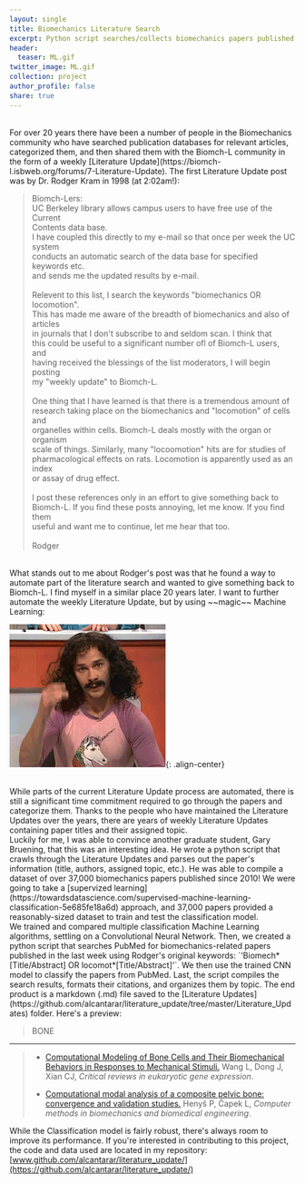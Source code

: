 ```yaml
---
layout: single
title: Biomechanics Literature Search
excerpt: Python script searches/collects biomechanics papers published in the last week
header:
  teaser: ML.gif
twitter_image: ML.gif
collection: project
author_profile: false
share: true
---
```

<br>
For over 20 years there have been a number of people in the Biomechanics community who have searched publication databases for relevant articles, categorized them, and then shared them with the Biomch-L community in the form of a weekly [Literature Update](https://biomch-l.isbweb.org/forums/7-Literature-Update). The first Literature Update post was by Dr. Rodger Kram in 1998 (at 2:02am!): 

>Biomch-Lers:  
UC Berkeley library allows campus users to have free use of the Current  
Contents data base.  
I have coupled this directly to my e-mail so that once per week the UC system  
conducts an automatic search of the data base for specified keywords etc.  
and sends me the updated results by e-mail.  
><br>
>Relevent to this list, I search the keywords "biomechanics OR locomotion".  
This has made me aware of the breadth of biomechanics and also of articles  
in journals that I don't subscribe to and seldom scan. I think that  
this could be useful to a significant number ofl of Biomch-L users, and  
having received the blessings of the list moderators, I will begin posting  
my "weekly update" to Biomch-L.  
><br>
>One thing that I have learned is that there is a tremendous amount of  
research taking place on the biomechanics and "locomotion" of cells and  
organelles within cells. Biomch-L deals mostly with the organ or organism  
scale of things. Similarly, many "locoomotion" hits are for studies of  
pharmacological effects on rats. Locomotion is apparently used as an index  
or assay of drug effect.  
><br>
>I post these references only in an effort to give something back to  
Biomch-L. If you find these posts annoying, let me know. If you find them  
useful and want me to continue, let me hear that too.  
><br>
>Rodger 

<br>
What stands out to me about Rodger's post was that he found a way to automate part of the literature search and wanted to give something back to Biomch-L. I find myself in a similar place 20 years later. I want to further automate the weekly Literature Update, but by using ~~magic~~ Machine Learning:  

![Machine Learning is Magic](/images/ML.gif){: .align-center}

<br>  
While parts of the current Literature Update process are automated, there is still a significant time commitment required to go through the papers and categorize them. Thanks to the people who have maintained the Literature Updates over the years, there are years of weekly Literature Updates containing paper titles and their assigned topic. 
<br>  
Luckily for me, I was able to convince another graduate student, Gary Bruening, that this was an interesting idea. He wrote a python script that crawls through the Literature Updates and parses out the paper's information (title, authors, assigned topic, etc.). He was able to compile a dataset of over 37,000 biomechanics papers published since 2010! We were going to take a [supervized learning](https://towardsdatascience.com/supervised-machine-learning-classification-5e685fe18a6d) approach, and 37,000 papers provided a reasonably-sized dataset to train and test the classification model. 
<br>  
We trained and compared multiple classification Machine Learning algorithms, settling on a Convolutional Neural Network. Then, we created a python script that searches PubMed for biomechanics-related papers published in the last week using Rodger's original keywords: `'Biomech*[Title/Abstract] OR locomot*[Title/Abstract]'`. We then use the trained CNN model to classify the papers from PubMed. Last, the script compiles the search results, formats their citations, and organizes them by topic. The end product is a markdown (.md) file saved to the [Literature Updates](https://github.com/alcantarar/literature_update/tree/master/Literature_Updates) folder. Here's a preview:  

>BONE
----
>
>* [Computational Modeling of Bone Cells and Their Biomechanical Behaviors in Responses to Mechanical Stimuli.](https://www.ncbi.nlm.nih.gov/pubmed/31002595)
Wang L, Dong J, Xian CJ,
*Critical reviews in eukaryotic gene expression*.  
>
>* [Computational modal analysis of a composite pelvic bone: convergence and validation studies.](https://www.ncbi.nlm.nih.gov/pubmed/30999766)
Henyš P, Čapek L,
*Computer methods in biomechanics and biomedical engineering*.  
  
While the Classification model is fairly robust, there's always room to improve its performance. If you're interested in contributing to this project, the code and data used are located in my repository: [www.github.com/alcantarar/literature_update/](https://github.com/alcantarar/literature_update/)



